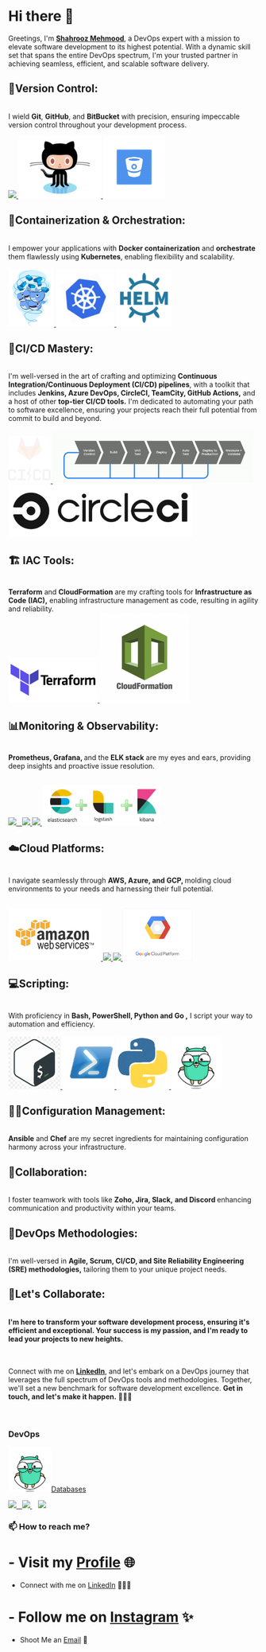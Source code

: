 # **Hi there** 👋

<!--
**shahroozmehmood** is a ✨ _special_ ✨ repository because its `README.md` (this file) appears on your GitHub profile.
-->

Greetings, I'm **[Shahrooz Mehmood](https://www.linkedin.com/in/shahrooz-mehmood/)**, a DevOps expert  with a mission to elevate software development to its highest potential. With a dynamic skill set that spans the entire DevOps spectrum, I'm your trusted partner in achieving seamless, efficient, and scalable software delivery.



## 🔀**Version Control:**
<br>
I wield <strong>Git</strong>, <strong>GitHub</strong>, and <strong>BitBucket</strong> with precision, ensuring impeccable version control throughout your development process.

  <p float="left">
  <a href="https://git-scm.com/" target="_blank" >
    <img src="https://raw.githubusercontent.com/shahrooz2211/asstes/master/assets/git.avif"  height="105" />
  </a>

  <a href="https://github.com/" target="_blank" >
    <img src="https://github.com/shahrooz2211/asstes/blob/master/assets/github.gif"  height="125" />
  </a> 

  <a href="https://bitbucket.org/product/" target="_blank" >
    <img src="https://github.com/shahrooz2211/asstes/blob/master/assets/bitbucket.gif"  height="125" />
  </a> 


## 🐳**Containerization & Orchestration:**
<br>
I empower your applications with <strong>Docker containerization</strong> and <strong>orchestrate</strong> them flawlessly using <strong>Kubernetes</strong>, enabling flexibility and scalability.
<be>
<br>
<br>
  <a href="https://www.docker.com/" target="_blank" >
    <img src="https://github.com/shahrooz2211/asstes/blob/master/assets/docker.gif"  height="115" /> 
  </a>

  <a href="https://kubernetes.io/" target="_blank" >
    <img src="https://github.com/shahrooz2211/asstes/blob/master/assets/k8s.gif"  height="115" />
  </a>
  <a href="https://helm.sh/" target="_blank" >
    <img src="https://github.com/shahrooz2211/asstes/blob/master/assets/helm.gif"  height="115" />
  </a>

## 🔄**CI/CD Mastery:**
<br>
I'm well-versed in the art of crafting and optimizing <strong>Continuous Integration/Continuous Deployment (CI/CD) pipelines</strong>, with a toolkit that includes <strong>Jenkins, Azure DevOps, CircleCI, TeamCity, GitHub Actions,</strong> and a host of other <strong>top-tier CI/CD tools.</strong> I'm dedicated to automating your path to software excellence, ensuring your projects reach their full potential from commit to build and beyond.
<be>
<br>
<br>
  <a href="https://docs.gitlab.com/ee/ci/" target="_blank" >
    <img src="https://github.com/shahrooz2211/asstes/blob/master/assets/cicd.gif"  height="95" />
  </a>
  <a href="https://docs.gitlab.com/ee/ci/" target="_blank" >
    <img src="https://github.com/shahrooz2211/asstes/blob/master/assets/cicd%20pipe.gif"  height="105" />
  </a>
  <a href="https://circleci.com/" target="_blank" >
    <img src="https://github.com/shahrooz2211/asstes/blob/master/assets/circleci.png"  height="105" />
  </a>

## 🏗 **IAC Tools:**
<br>
<strong>Terraform</strong> and <strong>CloudFormation</strong> are my crafting tools for <strong>Infrastructure as Code (IAC),</strong> enabling infrastructure management as code, resulting in agility and reliability.
<br>
<be>
  <a href="https://www.terraform.io/" target="_blank" >
    <img src="https://github.com/shahrooz2211/asstes/blob/master/assets/terraform.gif" width="180" />
  </a>
  <a href="https://aws.amazon.com/cloudformation/" target="_blank" >
    <img src="https://github.com/shahrooz2211/asstes/blob/master/assets/cloudformation.png" width="180" />
  </a>

## 📊**Monitoring & Observability:**
<br>
<strong>Prometheus, Grafana, </strong>and the <strong>ELK stack</strong> are my eyes and ears, providing deep insights and proactive issue resolution.
<br>
<br>

<p float="left">
  <a href="https://grafana.com/" target="_blank" >
    <img src="https://raw.githubusercontent.com/itsksaurabh/itsksaurabh/master/assets/grafana.gif" height="80" />&nbsp;&nbsp;
  </a>
  <a href="https://prometheus.io/" target="_blank" >
    <img src="https://raw.githubusercontent.com/itsksaurabh/itsksaurabh/master/assets/prometheus.gif" height="80" />
  </a>
  <a href="https://www.influxdata.com/" target="_blank" >
    <img src="https://raw.githubusercontent.com/itsksaurabh/itsksaurabh/master/assets/influxdata.gif" height="80" />
  </a>
  <a href="https://www.elastic.co/elastic-stack" target="_blank" >
    <img src="https://raw.githubusercontent.com/shahrooz2211/asstes/master/assets/elk.webp" height="80" />
  </a>
</p>


## ☁️**Cloud Platforms:**
<br>
I navigate seamlessly through <strong> AWS, Azure, and GCP, </strong>molding cloud environments to your needs and harnessing their full potential.
<br>
<br>

<p float="left">
  <a href="https://aws.amazon.com/" target="_blank">
    <img src="https://github.com/shahrooz2211/asstes/blob/master/assets/aws.gif" height="105" />
  </a>
  <a href="https://azure.microsoft.com/en-us/" target="_blank">
    <img src="https://github.com/shahrooz2211/asstes/blob/master/assets/azure1.gif" height="105" />
  </a>
  <a href="https://m.do.co/c/3bc2250b7076" target="_blank">
    <img src="https://raw.githubusercontent.com/itsksaurabh/itsksaurabh/master/assets/do.gif" height="105" />
  </a> 
  <a href="https://cloud.google.com/" target="_blank">
    <img src="https://github.com/shahrooz2211/asstes/blob/master/assets/GCP.gif" height="105" />
  </a> 
</p>

  
## 💻**Scripting:**
<br>
With proficiency in <strong>Bash, PowerShell, Python and Go ,</strong> I script your way to automation and efficiency.
<br>
<br>
  <a href="https://www.gnu.org/software/bash/" target="_blank">
    <img src="https://github.com/shahrooz2211/asstes/blob/master/assets/bash.png" height="105" />
  </a>
  <a href="https://powershell.org/" target="_blank">
    <img src="https://github.com/shahrooz2211/asstes/blob/master/assets/poweshell.png" height="105" />
  </a>
  <a href="https://www.python.org/" target="_blank">
    <img src="https://github.com/shahrooz2211/asstes/blob/master/assets/python.gif" height="105" />
  </a>
  <a href="https://go.dev/" target="_blank">
    <img src="https://github.com/shahrooz2211/asstes/blob/master/assets/golang.gif" height="105" />
  </a>

## 👨‍🍳**Configuration Management:**
<br>
<strong>Ansible</strong> and <strong>Chef</strong> are my secret ingredients for maintaining configuration harmony across your infrastructure.

## 🤝**Collaboration:**
<br>
I foster teamwork with tools like <strong>Zoho, Jira, Slack,</strong> <strong> and Discord </strong> enhancing communication and productivity within your teams.

## 🚀**DevOps Methodologies:**
<br>
I'm well-versed in <strong>Agile, Scrum, CI/CD,</strong><strong> and Site Reliability Engineering (SRE) methodologies,</strong> tailoring them to your unique project needs.

## 🤝**Let's Collaborate:**
<br>
<strong>I'm here to transform your software development process, ensuring it's efficient and exceptional. Your success is my passion, and I'm ready to lead your projects to new heights.</strong>
<br>
<br>
<br>


Connect with me on **[LinkedIn](https://www.linkedin.com/in/shahrooz-mehmood/)**, and let's embark on a DevOps journey that leverages the full spectrum of DevOps tools and methodologies. Together, we'll set a new benchmark for software development excellence. **Get in touch, and let's make it happen.** 🚀💼🌐
<br>
<br>
<be>
<br>



  



### DevOps 

<p float="left">
  <a href="https://golang.org/" target="_blank" >
    <img src="https://github.com/shahrooz2211/asstes/blob/master/assets/golang.gif"  height="90"
    
  


### Databases
  
 <p float="left">
  <a href="https://www.postgresql.org/" target="_blank" >
    <img src="https://raw.githubusercontent.com/itsksaurabh/itsksaurabh/master/assets/postgresql.gif" height="90" />&nbsp;&nbsp;
  </a>
  <a href="https://www.timescale.com/" target="_blank" >
    <img src="https://raw.githubusercontent.com/itsksaurabh/itsksaurabh/master/assets/tsdb.gif" width="120" />
  </a>&nbsp;&nbsp;
  <a href="https://www.mongodb.com/" target="_blank" >
    <img src="https://raw.githubusercontent.com/itsksaurabh/itsksaurabh/master/assets/mongo.gif" height="80" />
  </a>
</p>


### 📫 How to reach me?

# - Visit my [Profile](https://www.linkedin.com/in/shahrooz-mehmood/) 🌐
 - Connect with me on [LinkedIn](https://www.linkedin.com/in/shahrooz-mehmood/) 👨🏻‍💻
# - Follow me on [Instagram](https://www.linkedin.com/in/shahrooz-mehmood/) ✨
 - Shoot Me an [Email](mailto:shahroozmehmood50@gmail.com) 💌
